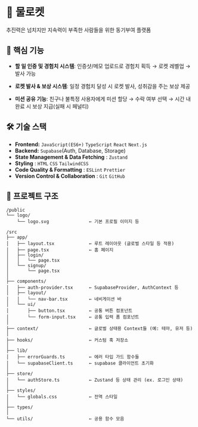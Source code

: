 # 🚀 물로켓

추진력은 넘치지만 지속력이 부족한 사람들을 위한 동기부여 플랫폼

## 🧩 핵심 기능

- **할 일 인증 및 경험치 시스템**: 인증샷/메모 업로드로 경험치 획득 → 로켓 레벨업 → 발사 가능

- **로켓 발사 & 보상 시스템**: 일정 경험치 달성 시 로켓 발사, 성취감을 주는 보상 제공

- **미션 공유 기능**: 친구나 불특정 사용자에게 미션 할당 → 수락 여부 선택 → 시간 내 완료 시 보상 지급(실패 시 페널티)

## 🛠 기술 스택

- **Frontend:** `JavaScript(ES6+)` `TypeScript` `React` `Next.js`
- **Backend:** `Supabase`(Auth, Database, Storage)
- **State Management & Data Fetching** : `Zustand`
- **Styling** : `HTML` `CSS` `TailwindCSS`
- **Code Quality & Formatting** : `ESLint` `Prettier`
- **Version Control & Collaboration** : `Git` `GitHub`

## 📁 프로젝트 구조

```plaintext
/public
└── logo/
    └── logo.svg               ← 기본 프로필 이미지 등

/src
├── app/
│   ├── layout.tsx             ← 루트 레이아웃 (글로벌 스타일 등 적용)
│   ├── page.tsx               ← 홈 페이지
│   ├── login/
│   │   └── page.tsx           
│   └── signup/
│       └── page.tsx           
│
├── components/
│   ├── auth-provider.tsx      ← SupabaseProvider, AuthContext 등
│   ├── layout/
│   │   └── nav-bar.tsx        ← 네비게이션 바
│   └── ui/
│       ├── button.tsx         ← 공통 버튼 컴포넌트
│       └── form-input.tsx     ← 공통 입력 폼 컴포넌트
│
├── context/                   ← 글로벌 상태용 Context들 (예: 테마, 유저 등)
│
├── hooks/                     ← 커스텀 훅 저장소
│
├── lib/
│   ├── errorGuards.ts         ← 에러 타입 가드 함수들
│   └── supabaseClient.ts      ← supabase 클라이언트 초기화
│
├── store/
│   └── authStore.ts           ← Zustand 등 상태 관리 (ex. 로그인 상태)
│
├── styles/
│   └── globals.css            ← 전역 스타일
│
├── types/
│
└── utils/                     ← 공용 함수 모음
```
